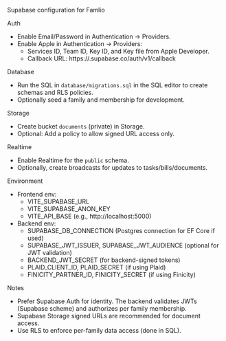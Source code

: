 Supabase configuration for Famlio

Auth
- Enable Email/Password in Authentication → Providers.
- Enable Apple in Authentication → Providers:
  - Services ID, Team ID, Key ID, and Key file from Apple Developer.
  - Callback URL: https://<project>.supabase.co/auth/v1/callback

Database
- Run the SQL in `database/migrations.sql` in the SQL editor to create schemas and RLS policies.
- Optionally seed a family and membership for development.

Storage
- Create bucket `documents` (private) in Storage.
- Optional: Add a policy to allow signed URL access only.

Realtime
- Enable Realtime for the `public` schema.
- Optionally, create broadcasts for updates to tasks/bills/documents.

Environment
- Frontend env:
  - VITE_SUPABASE_URL
  - VITE_SUPABASE_ANON_KEY
  - VITE_API_BASE (e.g., http://localhost:5000)
- Backend env:
  - SUPABASE_DB_CONNECTION (Postgres connection for EF Core if used)
  - SUPABASE_JWT_ISSUER, SUPABASE_JWT_AUDIENCE (optional for JWT validation)
  - BACKEND_JWT_SECRET (for backend-signed tokens)
  - PLAID_CLIENT_ID, PLAID_SECRET (if using Plaid)
  - FINICITY_PARTNER_ID, FINICITY_SECRET (if using Finicity)

Notes
- Prefer Supabase Auth for identity. The backend validates JWTs (Supabase scheme) and authorizes per family membership.
- Supabase Storage signed URLs are recommended for document access.
- Use RLS to enforce per-family data access (done in SQL).

